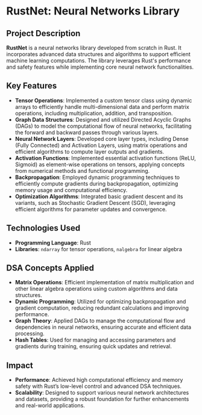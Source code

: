 # RustNet: Neural Networks Library

## Project Description

**RustNet** is a neural networks library developed from scratch in Rust. It incorporates advanced data structures and algorithms to support efficient machine learning computations. The library leverages Rust's performance and safety features while implementing core neural network functionalities.

## Key Features

- **Tensor Operations**: Implemented a custom tensor class using dynamic arrays to efficiently handle multi-dimensional data and perform matrix operations, including multiplication, addition, and transposition.
- **Graph Data Structures**: Designed and utilized Directed Acyclic Graphs (DAGs) to model the computational flow of neural networks, facilitating the forward and backward passes through various layers.
- **Neural Network Layers**: Developed core layer types, including Dense (Fully Connected) and Activation Layers, using matrix operations and efficient algorithms to compute layer outputs and gradients.
- **Activation Functions**: Implemented essential activation functions (ReLU, Sigmoid) as element-wise operations on tensors, applying concepts from numerical methods and functional programming.
- **Backpropagation**: Employed dynamic programming techniques to efficiently compute gradients during backpropagation, optimizing memory usage and computational efficiency.
- **Optimization Algorithms**: Integrated basic gradient descent and its variants, such as Stochastic Gradient Descent (SGD), leveraging efficient algorithms for parameter updates and convergence.

## Technologies Used

- **Programming Language**: Rust
- **Libraries**: `ndarray` for tensor operations, `nalgebra` for linear algebra

## DSA Concepts Applied

- **Matrix Operations**: Efficient implementation of matrix multiplication and other linear algebra operations using custom algorithms and data structures.
- **Dynamic Programming**: Utilized for optimizing backpropagation and gradient computation, reducing redundant calculations and improving performance.
- **Graph Theory**: Applied DAGs to manage the computational flow and dependencies in neural networks, ensuring accurate and efficient data processing.
- **Hash Tables**: Used for managing and accessing parameters and gradients during training, ensuring quick updates and retrieval.

## Impact

- **Performance**: Achieved high computational efficiency and memory safety with Rust’s low-level control and advanced DSA techniques.
- **Scalability**: Designed to support various neural network architectures and datasets, providing a robust foundation for further enhancements and real-world applications.
